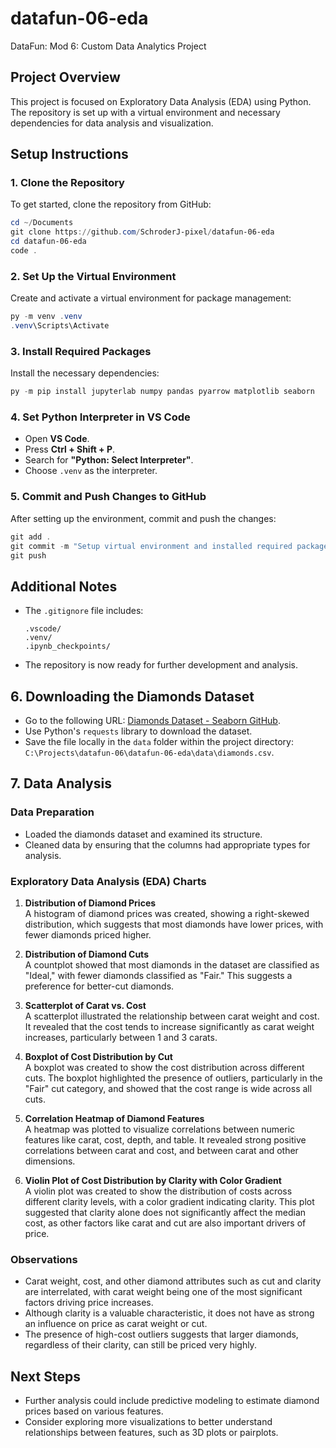 # datafun-06-eda
DataFun: Mod 6: Custom Data Analytics Project

## Project Overview
This project is focused on Exploratory Data Analysis (EDA) using Python. The repository is set up with a virtual environment and necessary dependencies for data analysis and visualization.

## Setup Instructions

### 1. Clone the Repository
To get started, clone the repository from GitHub:
```powershell
cd ~/Documents
git clone https://github.com/SchroderJ-pixel/datafun-06-eda
cd datafun-06-eda
code .
```

### 2. Set Up the Virtual Environment
Create and activate a virtual environment for package management:
```powershell
py -m venv .venv
.venv\Scripts\Activate
```

### 3. Install Required Packages
Install the necessary dependencies:
```powershell
py -m pip install jupyterlab numpy pandas pyarrow matplotlib seaborn
```

### 4. Set Python Interpreter in VS Code
- Open **VS Code**.
- Press **Ctrl + Shift + P**.
- Search for **"Python: Select Interpreter"**.
- Choose `.venv` as the interpreter.

### 5. Commit and Push Changes to GitHub
After setting up the environment, commit and push the changes:
```powershell
git add .
git commit -m "Setup virtual environment and installed required packages"
git push
```

## Additional Notes
- The `.gitignore` file includes:
  ```
  .vscode/
  .venv/
  .ipynb_checkpoints/
  ```
- The repository is now ready for further development and analysis.

## 6. Downloading the Diamonds Dataset
- Go to the following URL: [Diamonds Dataset - Seaborn GitHub](https://raw.githubusercontent.com/mwaskom/seaborn-data/refs/heads/master/diamonds.csv).
- Use Python's `requests` library to download the dataset.
- Save the file locally in the `data` folder within the project directory: `C:\Projects\datafun-06\datafun-06-eda\data\diamonds.csv`.

## 7. Data Analysis

### Data Preparation
- Loaded the diamonds dataset and examined its structure.
- Cleaned data by ensuring that the columns had appropriate types for analysis.

### Exploratory Data Analysis (EDA) Charts
1. **Distribution of Diamond Prices**  
   A histogram of diamond prices was created, showing a right-skewed distribution, which suggests that most diamonds have lower prices, with fewer diamonds priced higher.
   
2. **Distribution of Diamond Cuts**  
   A countplot showed that most diamonds in the dataset are classified as "Ideal," with fewer diamonds classified as "Fair." This suggests a preference for better-cut diamonds.

3. **Scatterplot of Carat vs. Cost**  
   A scatterplot illustrated the relationship between carat weight and cost. It revealed that the cost tends to increase significantly as carat weight increases, particularly between 1 and 3 carats.

4. **Boxplot of Cost Distribution by Cut**  
   A boxplot was created to show the cost distribution across different cuts. The boxplot highlighted the presence of outliers, particularly in the "Fair" cut category, and showed that the cost range is wide across all cuts.

5. **Correlation Heatmap of Diamond Features**  
   A heatmap was plotted to visualize correlations between numeric features like carat, cost, depth, and table. It revealed strong positive correlations between carat and cost, and between carat and other dimensions.

6. **Violin Plot of Cost Distribution by Clarity with Color Gradient**  
   A violin plot was created to show the distribution of costs across different clarity levels, with a color gradient indicating clarity. This plot suggested that clarity alone does not significantly affect the median cost, as other factors like carat and cut are also important drivers of price.

### Observations
- Carat weight, cost, and other diamond attributes such as cut and clarity are interrelated, with carat weight being one of the most significant factors driving price increases.
- Although clarity is a valuable characteristic, it does not have as strong an influence on price as carat weight or cut.
- The presence of high-cost outliers suggests that larger diamonds, regardless of their clarity, can still be priced very highly.

## Next Steps
- Further analysis could include predictive modeling to estimate diamond prices based on various features.
- Consider exploring more visualizations to better understand relationships between features, such as 3D plots or pairplots.
